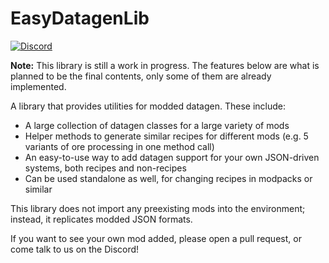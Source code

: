 EasyDatagenLib
==============

[![Discord](https://img.shields.io/discord/358283695104458752?color=%235865F2&label=Discord&logo=discord&logoColor=%235865F2)](https://discord.gg/GcFqXwX)

**Note:** This library is still a work in progress. The features below are what is planned to be the final contents,
only some of them are already implemented.

A library that provides utilities for modded datagen. These include:

- A large collection of datagen classes for a large variety of mods
- Helper methods to generate similar recipes for different mods (e.g. 5 variants of ore processing in one method call)
- An easy-to-use way to add datagen support for your own JSON-driven systems, both recipes and non-recipes
- Can be used standalone as well, for changing recipes in modpacks or similar

This library does not import any preexisting mods into the environment; instead, it replicates modded JSON formats.

If you want to see your own mod added, please open a pull request, or come talk to us on the Discord!
